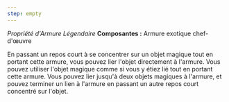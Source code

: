 ```yaml
---
step: empty
---
```

_Propriété d'Armure Légendaire_
__Composantes :__ Armure exotique chef-d'œuvre

En passant un repos court à se concentrer sur un objet magique tout en portant cette armure, vous pouvez lier l'objet directement à l'armure. Vous pouvez utiliser l'objet magique comme si vous y étiez lié tout en portant cette armure. Vous pouvez lier jusqu'à deux objets magiques à l'armure, et pouvez terminer un lien à l'armure en passant un autre repos court concentré sur l'objet. 